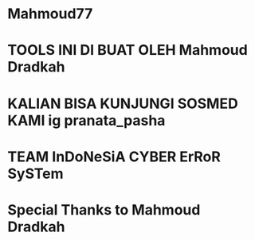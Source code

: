 # Mahmoud77
# TOOLS INI DI BUAT OLEH Mahmoud Dradkah

# KALIAN BISA KUNJUNGI SOSMED KAMI ig pranata_pasha

# TEAM InDoNeSiA CYBER ErRoR SySTem

# Special Thanks to Mahmoud Dradkah
